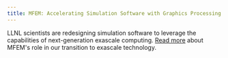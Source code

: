 ```yaml
---
title: MFEM: Accelerating Simulation Software with Graphics Processing Units
---
```


LLNL scientists are redesigning simulation software to leverage the capabilities of next-generation exascale computing. [Read more](https://computation.llnl.gov/newsroom/accelerating-simulation-software-graphics-processing-units) about MFEM's role in our transition to exascale technology.
